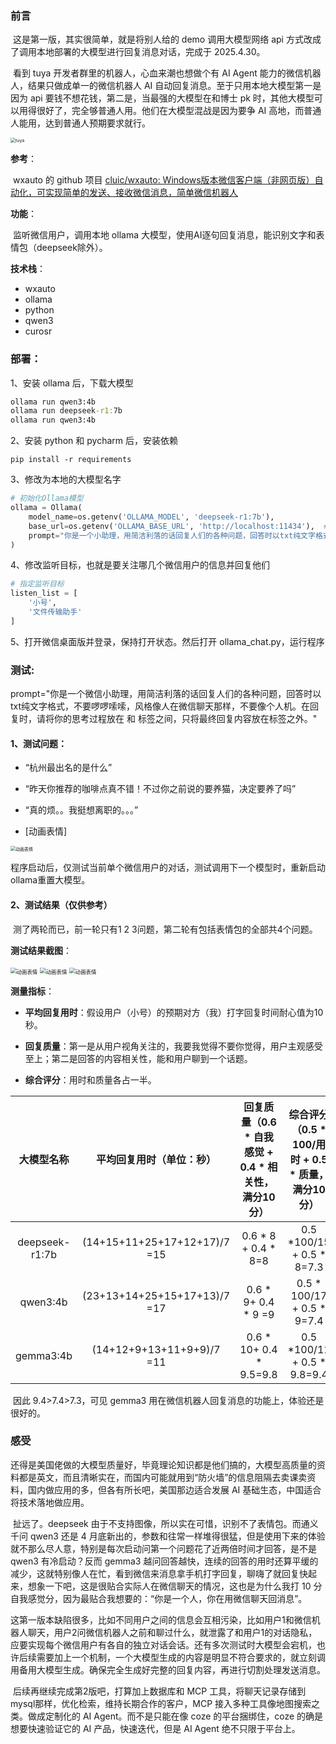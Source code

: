 ### 前言

​	这是第一版，其实很简单，就是将别人给的 demo 调用大模型网络 api 方式改成了调用本地部署的大模型进行回复消息对话，完成于 2025.4.30。

​	看到 tuya 开发者群里的机器人，心血来潮也想做个有 AI Agent 能力的微信机器人，结果只做成单一的微信机器人 AI 自动回复消息。至于只用本地大模型第一是因为 api 要钱不想花钱，第二是，当最强的大模型在和博士 pk 时，其他大模型可以用得很好了，完全够普通人用。他们在大模型混战是因为要争 AI 高地，而普通人能用，达到普通人预期要求就行。

<img src="./md-pictures/tuya小助理对话.png#pic" alt="tuya" style="zoom:50%;" />

**参考**：

​	wxauto 的 github 项目 [cluic/wxauto: Windows版本微信客户端（非网页版）自动化，可实现简单的发送、接收微信消息，简单微信机器人](https://github.com/cluic/wxauto)

**功能**：

​	监听微信用户，调用本地 ollama 大模型，使用AI逐句回复消息，能识别文字和表情包（deepseek除外）。

**技术栈**：

- wxauto
- ollama
- python
- qwen3
- curosr

### 部署：

1、安装 ollama 后，下载大模型

```cmd
ollama run qwen3:4b
ollama run deepseek-r1:7b
ollama run qwen3:4b
```

2、安装 python 和 pycharm 后，安装依赖

```
pip install -r requirements
```

3、修改为本地的大模型名字

```python
# 初始化Ollama模型
ollama = Ollama(
    model_name=os.getenv('OLLAMA_MODEL', 'deepseek-r1:7b'),
    base_url=os.getenv('OLLAMA_BASE_URL', 'http://localhost:11434'),  # 默认本地地址
    prompt="你是一个小助理，用简洁利落的话回复人们的各种问题，回答时以txt纯文字格式，不要啰啰嗦嗦，风格像人在微信聊天那样，不要像个人机。在回复时，请将你的思考过程放在<think>和</think>标签之间，只将最终回复内容放在标签之外。"
)
```

4、修改监听目标，也就是要关注哪几个微信用户的信息并回复他们

```python
# 指定监听目标
listen_list = [
    '小号',
    '文件传输助手'
]
```

5、打开微信桌面版并登录，保持打开状态。然后打开 ollama_chat.py，运行程序

### 测试:

​	prompt="你是一个微信小助理，用简洁利落的话回复人们的各种问题，回答时以txt纯文字格式，不要啰啰嗦嗦，风格像人在微信聊天那样，不要像个人机。在回复时，请将你的思考过程放在 <think> 和 </think> 标签之间，只将最终回复内容放在标签之外。"

#### 1、测试问题：

- “杭州最出名的是什么”

- “昨天你推荐的咖啡点真不错！不过你之前说的要养猫，决定要养了吗”

- “真的烦。。我挺想离职的。。。”

- [动画表情]

<img src="./md-pictures/吸吮手指-微信动画表情.jpg#pi" alt="动画表情" style="zoom:50%;" />

​	程序启动后，仅测试当前单个微信用户的对话，测试调用下一个模型时，重新启动ollama重置大模型。
#### 2、测试结果（仅供参考）

​	测了两轮而已，前一轮只有1 2 3问题，第二轮有包括表情包的全部共4个问题。

**测试结果截图**：

<img src="./md-pictures/deepseek-r17b对话.png#pi" alt="动画表情" style="zoom:60%;" />

<img src="./md-pictures/qwen3对话.png#pi" alt="动画表情" style="zoom:60%;" />

<img src="./md-pictures/gemma3对话.png#pi" alt="动画表情" style="zoom:60%;" />

**测量指标**：

- **平均回复用时**：假设用户（小号）的预期对方（我）打字回复时间耐心值为10秒。

- **回复质量**：第一是从用户视角关注的，我要我觉得不要你觉得，用户主观感受至上；第二是回答的内容相关性，能和用户聊到一个话题。

- **综合评分**：用时和质量各占一半。

| 大模型名称 | 平均回复用时（单位：秒） | 回复质量（0.6 * 自我感觉 + 0.4 * 相关性，满分10分） | 综合评分（0.5 * 100/用时 + 0.5 * 质量，满分10分） |
| :--------: | :----: | :--------: | :--------: |
| deepseek-r1:7b     | (14+15+11+25+17+12+17)/7 =15 | 0.6 * 8 + 0.4 * 8=8 | 0.5 *100/15 + 0.5 * 8=7.3 |
| qwen3:4b     | (23+13+14+25+15+17+13)/7 =17 | 0.6 * 9+ 0.4 * 9 =9 | 0.5 * 100/17 + 0.5 * 9=7.4 |
| gemma3:4b | (14+12+9+13+11+9+9)/7 =11 | 0.6 * 10+ 0.4 * 9.5=9.8 | 0.5 *100/11 + 0.5 * 9.8=9.4 |

​	因此 9.4>7.4>7.3，可见 gemma3 用在微信机器人回复消息的功能上，体验还是很好的。



### 感受

​	还得是美国佬做的大模型质量好，毕竟理论知识都是他们搞的，大模型高质量的资料都是英文，而且清晰实在，而国内可能就用到“防火墙”的信息阻隔去卖课卖资料，国内做应用的多，但各有所长吧，美国那边适合发展 AI 基础生态，中国适合将技术落地做应用。

​	扯远了。deepseek 由于不支持图像，所以实在可惜，识别不了表情包。而通义千问 qwen3 还是 4 月底新出的，参数和往常一样堆得很猛，但是使用下来的体验就不那么尽人意，特别是每次启动问第一个问题花了近两倍时间才回答，是不是 qwen3 有冷启动？反而 gemma3 越问回答越快，连续的回答的用时还算平缓的减少，这就特别像人在忙，看到微信来消息拿手机打字回复，聊嗨了就回复快起来，想象一下吧，这是很贴合实际人在微信聊天的情况，这也是为什么我打 10 分自我感觉分，因为最贴合我想要的：“你是一个人，你在用微信聊天回消息”。

​	这第一版本缺陷很多，比如不同用户之间的信息会互相污染，比如用户1和微信机器人聊天，用户2问微信机器人之前和聊过什么，就泄露了和用户1的对话隐私，应要实现每个微信用户有各自的独立对话会话。还有多次测试时大模型会宕机，也许后续需要加上一个机制，一个大模型生成的内容是明显不符合要求的，就立刻调用备用大模型生成。确保完全生成好完整的回复内容，再进行切割处理发送消息。

​	后续再继续完成第2版吧，打算加上数据库和 MCP 工具，将聊天记录存储到mysql那样，优化检索，维持长期合作的客户，MCP 接入多种工具像地图搜索之类。做成定制化的 AI Agent。而不是只能在像 coze 的平台捆绑住，coze 的确是想要快速验证它的 AI 产品，快速迭代，但是 AI Agent 绝不只限于平台上。



